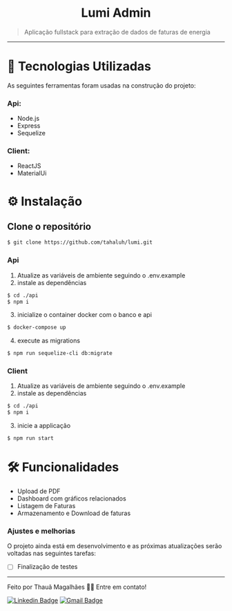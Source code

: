 <h1 align="center">
  <br>Lumi Admin
</h1>

> Aplicação fullstack para extração de dados de faturas de energia

---

# 💼 Tecnologias Utilizadas

As seguintes ferramentas foram usadas na construção do projeto:

### Api:

- Node.js
- Express
- Sequelize

### Client:

- ReactJS
- MaterialUi

# ⚙️ Instalação

## Clone o repositório

```bash
$ git clone https://github.com/tahaluh/lumi.git
```

### Api

1. Atualize as variáveis de ambiente seguindo o .env.example
2. instale as dependências

```bash
$ cd ./api
$ npm i
```

3. inicialize o container docker com o banco e api

```bash
$ docker-compose up
```

4. execute as migrations

```bash
$ npm run sequelize-cli db:migrate
```

### Client

1. Atualize as variáveis de ambiente seguindo o .env.example
2. instale as dependências

```bash
$ cd ./api
$ npm i
```

3. inicie a applicação

```bash
$ npm run start
```

# 🛠️ Funcionalidades

- Upload de PDF
- Dashboard com gráficos relacionados
- Listagem de Faturas
- Armazenamento e Download de faturas

### Ajustes e melhorias

O projeto ainda está em desenvolvimento e as próximas atualizações serão voltadas nas seguintes tarefas:

- [ ] Finalização de testes

---

Feito por Thauã Magalhães 👋🏽 Entre em contato!

[![Linkedin Badge](https://img.shields.io/badge/-Thauã%20Lucas-blue?style=flat-square&logo=Linkedin&logoColor=white&link=linkedin.com/in/thaua-lucas//)](https://www.linkedin.com/in/thaua-lucas/?locale=pt_BR)
[![Gmail Badge](https://img.shields.io/badge/-thauanlucascpl@gmail.com-c14438?style=flat-square&logo=Gmail&logoColor=white&link=mailto:thauanlucascpl@gmail.com)](mailto:thauanlucascpl@gmail.com)
